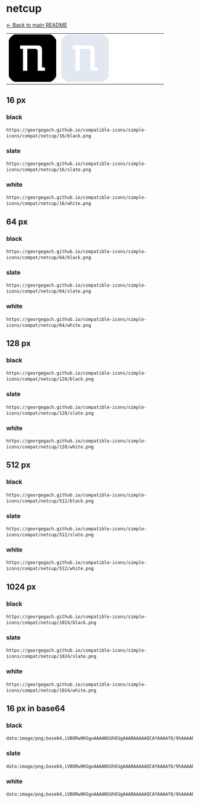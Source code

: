 # netcup

[← Back to main README](../../README.md)

<table><tr>
  <td><img src="./128/black.png" width="128" alt="netcup black icon" /></td>
  <td><img src="./128/slate.png" width="128" alt="netcup slate icon" /></td>
  <td><img src="./128/white.png" width="128" alt="netcup white icon" /></td>
</tr></table>

## 16 px

### black
```
https://georgegach.github.io/compatible-icons/simple-icons/compat/netcup/16/black.png
```

### slate
```
https://georgegach.github.io/compatible-icons/simple-icons/compat/netcup/16/slate.png
```

### white
```
https://georgegach.github.io/compatible-icons/simple-icons/compat/netcup/16/white.png
```

## 64 px

### black
```
https://georgegach.github.io/compatible-icons/simple-icons/compat/netcup/64/black.png
```

### slate
```
https://georgegach.github.io/compatible-icons/simple-icons/compat/netcup/64/slate.png
```

### white
```
https://georgegach.github.io/compatible-icons/simple-icons/compat/netcup/64/white.png
```

## 128 px

### black
```
https://georgegach.github.io/compatible-icons/simple-icons/compat/netcup/128/black.png
```

### slate
```
https://georgegach.github.io/compatible-icons/simple-icons/compat/netcup/128/slate.png
```

### white
```
https://georgegach.github.io/compatible-icons/simple-icons/compat/netcup/128/white.png
```

## 512 px

### black
```
https://georgegach.github.io/compatible-icons/simple-icons/compat/netcup/512/black.png
```

### slate
```
https://georgegach.github.io/compatible-icons/simple-icons/compat/netcup/512/slate.png
```

### white
```
https://georgegach.github.io/compatible-icons/simple-icons/compat/netcup/512/white.png
```

## 1024 px

### black
```
https://georgegach.github.io/compatible-icons/simple-icons/compat/netcup/1024/black.png
```

### slate
```
https://georgegach.github.io/compatible-icons/simple-icons/compat/netcup/1024/slate.png
```

### white
```
https://georgegach.github.io/compatible-icons/simple-icons/compat/netcup/1024/white.png
```

## 16 px in base64

### black
```
data:image/png;base64,iVBORw0KGgoAAAANSUhEUgAAABAAAAAQCAYAAAAf8/9hAAAABmJLR0QA/wD/AP+gvaeTAAAAvElEQVQ4jdXTu4oCURCE4c9bYGTgBrIGXp7GFzZ2fAERlmUxEDSQMVDQWMUNbHAcZlkvkQUFfXqmf/pAHWgiwRoHnP/xIf5NYlZyx9BfHgvas4C0FCtVXbTBUrEa6KCW6R3liN9ox8dP9NFDBXXMC7a4OezwFYAJ0vAwetM8oFyw5inqM1oZFyoPeFjvB6hg/wpggFW2kQ8S1zB1RdaxxSLqDj6iPvJilMv4efAaWc3EmiOXxN37nNOYaf4Cyhhv8KZvvhoAAAAASUVORK5CYII=
```

### slate
```
data:image/png;base64,iVBORw0KGgoAAAANSUhEUgAAABAAAAAQCAYAAAAf8/9hAAAABmJLR0QA/wD/AP+gvaeTAAABHklEQVQ4jdWTPy9DYRjFf+e9t2KRDm3ShjQVg/RbWG0GvqZFDMZGwieQYNO64tIKZTB4e4+hQt1oRTdnPMn58zx5HmXZc61IxvtGnRCo2aTMgUQsCh6EL8I42VX/9rGLtDVPNAu2j4OlziLiSZuwmQZRsz+pIXLv5zhVkduYypeB62lp5nslcadVr9/0B4NVF5VlG7cb1X6WZUuurJwBG18jkIZSzJpjegTgmB4KnQQ47eWjg1ar9SrxUi5WMqAqMQZQkLGbQDMEmrP2UDb4M/6ZgU0CjBY2UBq3QTffuOu7p7fpWxAaWu5h1oHaB/2AuJrUUBtch8lfqJ+PcnDjL02m8vMAPl9MDFBchhDDHtAF5RLx10wRQTl2N8Rk9x0wkHE6U3mAdgAAAABJRU5ErkJggg==
```

### white
```
data:image/png;base64,iVBORw0KGgoAAAANSUhEUgAAABAAAAAQCAYAAAAf8/9hAAAABmJLR0QA/wD/AP+gvaeTAAAAxElEQVQ4jdWTv2oCcRCEP/+ksEpxAUULkzyNL2yd8wWCIBIsBC2CVyQQ6zv5LFzw+GFIPCsHFoZhd9iFWdRMzdVCLf0bZfTmakaQppi11ALo0wxFSy2BbghfwPaX5kdgDDzUtIpkpaU6AlCH6qv6onbUnrpOb0gNftRFGLyru6hpaPPUoH1hzUNwgUGtLiI1uBr3Z9AB9rcYTIDPupAGCc5hegay0L6BTfAx8BS8ujnKbeCj4TDACk/v/BaJ++8772ImOwKRtkZajj9/DQAAAABJRU5ErkJggg==
```

